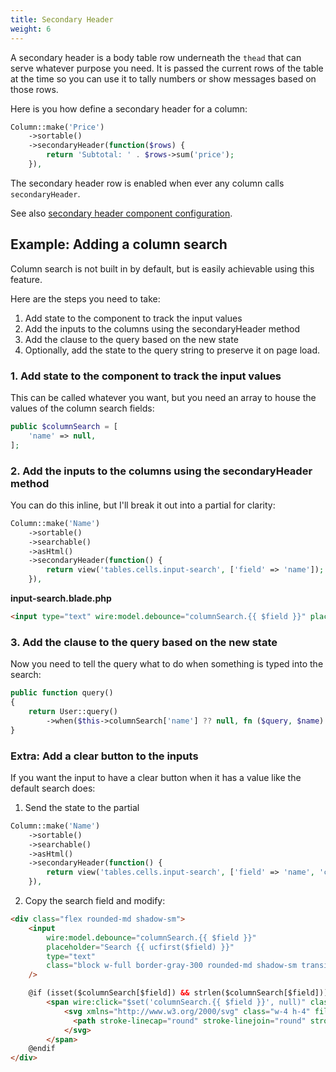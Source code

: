 ```yaml
---
title: Secondary Header
weight: 6
---
```


A secondary header is a body table row underneath the `thead` that can serve whatever purpose you need. It is passed the current rows of the table at the time so you can use it to tally numbers or show messages based on those rows.

Here is you how define a secondary header for a column:

```php
Column::make('Price')
    ->sortable()
    ->secondaryHeader(function($rows) {
        return 'Subtotal: ' . $rows->sum('price');
    }),
```

The secondary header row is enabled when ever any column calls `secondaryHeader`.

See also [secondary header component configuration](../secondary-header/available-methods).

## Example: Adding a column search

Column search is not built in by default, but is easily achievable using this feature.

Here are the steps you need to take:

1. Add state to the component to track the input values
2. Add the inputs to the columns using the secondaryHeader method
3. Add the clause to the query based on the new state
4. Optionally, add the state to the query string to preserve it on page load.

### 1. Add state to the component to track the input values

This can be called whatever you want, but you need an array to house the values of the column search fields:

```php
public $columnSearch = [
    'name' => null,
];
```

### 2. Add the inputs to the columns using the secondaryHeader method

You can do this inline, but I'll break it out into a partial for clarity:

```php
Column::make('Name')
    ->sortable()
    ->searchable()
    ->asHtml()
    ->secondaryHeader(function() {
        return view('tables.cells.input-search', ['field' => 'name']);
    }),
```

**input-search.blade.php**

```html
<input type="text" wire:model.debounce="columnSearch.{{ $field }}" placeholder="Search {{ ucfirst($field) }}" class="block w-full border-gray-300 rounded-md shadow-sm transition duration-150 ease-in-out sm:text-sm sm:leading-5 dark:bg-gray-700 dark:text-white dark:border-gray-600 focus:border-indigo-300 focus:ring focus:ring-indigo-200 focus:ring-opacity-50 rounded-md" />
```

### 3. Add the clause to the query based on the new state

Now you need to tell the query what to do when something is typed into the search:

```php
public function query()
{
    return User::query()
        ->when($this->columnSearch['name'] ?? null, fn ($query, $name) => $query->where('name', 'like', '%' . $name . '%'));
}
```

### Extra: Add a clear button to the inputs

If you want the input to have a clear button when it has a value like the default search does:

1. Send the state to the partial

```php
Column::make('Name')
    ->sortable()
    ->searchable()
    ->asHtml()
    ->secondaryHeader(function() {
        return view('tables.cells.input-search', ['field' => 'name', 'columnSearch' => $this->columnSearch]);
    }),
```

2. Copy the search field and modify:

```html
<div class="flex rounded-md shadow-sm">
    <input
        wire:model.debounce="columnSearch.{{ $field }}"
        placeholder="Search {{ ucfirst($field) }}"
        type="text"
        class="block w-full border-gray-300 rounded-md shadow-sm transition duration-150 ease-in-out sm:text-sm sm:leading-5 dark:bg-gray-700 dark:text-white dark:border-gray-600 @if (isset($columnSearch[$field]) && strlen($columnSearch[$field])) rounded-none rounded-l-md focus:ring-0 focus:border-gray-300 @else focus:border-indigo-300 focus:ring focus:ring-indigo-200 focus:ring-opacity-50 rounded-md @endif"
    />

    @if (isset($columnSearch[$field]) && strlen($columnSearch[$field]))
        <span wire:click="$set('columnSearch.{{ $field }}', null)" class="inline-flex items-center px-3 text-gray-500 bg-gray-50 rounded-r-md border border-l-0 border-gray-300 cursor-pointer sm:text-sm dark:bg-gray-700 dark:text-white dark:border-gray-600 dark:hover:bg-gray-600">
            <svg xmlns="http://www.w3.org/2000/svg" class="w-4 h-4" fill="none" viewBox="0 0 24 24" stroke="currentColor">
              <path stroke-linecap="round" stroke-linejoin="round" stroke-width="2" d="M6 18L18 6M6 6l12 12" />
            </svg>
        </span>
    @endif
</div>
```